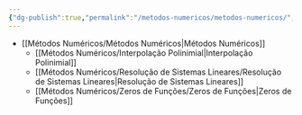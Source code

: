 ```yaml
---
{"dg-publish":true,"permalink":"/metodos-numericos/metodos-numericos/","dgShowLocalGraph":true,"created":"2025-05-20T13:30:13.842-03:00"}
---
```





- [[Métodos Numéricos/Métodos Numéricos\|Métodos Numéricos]]
	- [[Métodos Numéricos/Interpolação Polinimial\|Interpolação Polinimial]]
	- [[Métodos Numéricos/Resolução de Sistemas Lineares/Resolução de Sistemas Lineares\|Resolução de Sistemas Lineares]]
	- [[Métodos Numéricos/Zeros de Funções/Zeros de Funções\|Zeros de Funções]]


